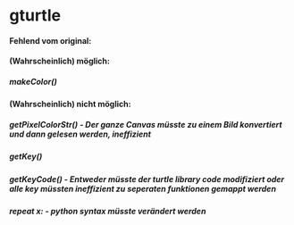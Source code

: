 # gturtle

#### Fehlend vom original:

#### (Wahrscheinlich) möglich:
##### makeColor()

#### (Wahrscheinlich) nicht möglich:
##### getPixelColorStr() - Der ganze Canvas müsste zu einem Bild konvertiert und dann gelesen werden, ineffizient
##### getKey()
##### getKeyCode() - Entweder müsste der turtle library code modifiziert oder alle key müssten ineffizient zu seperaten funktionen gemappt werden
##### repeat x: - python syntax müsste verändert werden
